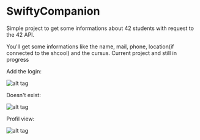 # SwiftyCompanion

Simple project to get some informations about 42 students with request to the 42 API.

You'll get some informations like the name, mail, phone, location(if connected to the shcool) and the cursus. Current project and still in progress

Add the login:

![alt tag](http://i.imgur.com/bMREcQx.png?1 "Simply use")

Doesn't exist:

![alt tag](http://i.imgur.com/Vc2bSCy.png?1 "unknow profil")

Profil view:

![alt tag](http://i.imgur.com/MuOGbLf.png?1 "profil")

